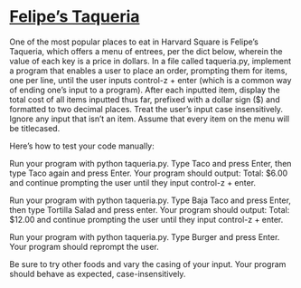# [**Felipe’s Taqueria**](https://cs50.harvard.edu/python/2022/psets/3/taqueria/)
One of the most popular places to eat in Harvard Square is Felipe’s Taqueria, 
which offers a menu of entrees, per the dict below, wherein the value of each 
key is a price in dollars. In a file called taqueria.py, implement a program 
that enables a user to place an order, prompting them for items, one per line, 
until the user inputs control-z + enter (which is a common way of ending one’s 
input to a program). After each inputted item, display the total cost of all 
items inputted thus far, prefixed with a dollar sign ($) and formatted to two 
decimal places. Treat the user’s input case insensitively. Ignore any input that 
isn’t an item. Assume that every item on the menu will be titlecased.

Here’s how to test your code manually:

Run your program with python taqueria.py. Type Taco and press Enter, then type 
Taco again and press Enter. Your program should output:
Total: $6.00  
and continue prompting the user until they input control-z + enter.

Run your program with python taqueria.py. Type Baja Taco and press Enter, then 
type Tortilla Salad and press enter. Your program should output:
Total: $12.00
and continue prompting the user until they input control-z + enter.

Run your program with python taqueria.py. Type Burger and press Enter. Your 
program should reprompt the user.

Be sure to try other foods and vary the casing of your input. Your program 
should behave as expected, case-insensitively.

